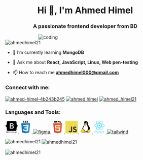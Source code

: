 
<h1 align="center">Hi 👋, I'm Ahmed Himel</h1>
<h3 align="center">A passionate frontend developer from BD</h3>

<img align="right" alt="coding" width="400" src="https://media.tenor.com/vim4TWKwY5MAAAAd/discord-hacking.gif">

<p align="left"> <img src="https://komarev.com/ghpvc/?username=ahmedhimel21&label=Profile%20views&color=0e75b6&style=flat" alt="ahmedhimel21" /> </p>

- 🌱 I’m currently learning **MongoDB**

- 💬 Ask me about **React, JavaScript, Linux, Web pen-testing**

- 📫 How to reach me **ahmedhimel000@gmail.com**

<h3 align="left">Connect with me:</h3>
<p align="left">
<a href="https://linkedin.com/in/ahmed-himel-4b243b245" target="blank"><img align="center" src="https://raw.githubusercontent.com/rahuldkjain/github-profile-readme-generator/master/src/images/icons/Social/linked-in-alt.svg" alt="ahmed-himel-4b243b245" height="30" width="40" /></a>
<a href="https://www.facebook.com/profile.php?id=100073987913249" target="blank"><img align="center" src="https://raw.githubusercontent.com/rahuldkjain/github-profile-readme-generator/master/src/images/icons/Social/facebook.svg" alt="ahmed himel" height="30" width="40" /></a>
<a href="https://instagram.com/ahmed_himel21" target="blank"><img align="center" src="https://raw.githubusercontent.com/rahuldkjain/github-profile-readme-generator/master/src/images/icons/Social/instagram.svg" alt="ahmed_himel21" height="30" width="40" /></a>
</p>

<h3 align="left">Languages and Tools:</h3>
<p align="left"> <a href="https://getbootstrap.com" target="_blank" rel="noreferrer"> <img src="https://raw.githubusercontent.com/devicons/devicon/master/icons/bootstrap/bootstrap-plain-wordmark.svg" alt="bootstrap" width="40" height="40"/> </a> <a href="https://www.w3schools.com/css/" target="_blank" rel="noreferrer"> <img src="https://raw.githubusercontent.com/devicons/devicon/master/icons/css3/css3-original-wordmark.svg" alt="css3" width="40" height="40"/> </a> <a href="https://www.figma.com/" target="_blank" rel="noreferrer"> <img src="https://www.vectorlogo.zone/logos/figma/figma-icon.svg" alt="figma" width="40" height="40"/> </a> <a href="https://www.w3.org/html/" target="_blank" rel="noreferrer"> <img src="https://raw.githubusercontent.com/devicons/devicon/master/icons/html5/html5-original-wordmark.svg" alt="html5" width="40" height="40"/> </a> <a href="https://developer.mozilla.org/en-US/docs/Web/JavaScript" target="_blank" rel="noreferrer"> <img src="https://raw.githubusercontent.com/devicons/devicon/master/icons/javascript/javascript-original.svg" alt="javascript" width="40" height="40"/> </a> <a href="https://www.linux.org/" target="_blank" rel="noreferrer"> <img src="https://raw.githubusercontent.com/devicons/devicon/master/icons/linux/linux-original.svg" alt="linux" width="40" height="40"/> </a> <a href="https://reactjs.org/" target="_blank" rel="noreferrer"> <img src="https://raw.githubusercontent.com/devicons/devicon/master/icons/react/react-original-wordmark.svg" alt="react" width="40" height="40"/> </a> <a href="https://tailwindcss.com/" target="_blank" rel="noreferrer"> <img src="https://www.vectorlogo.zone/logos/tailwindcss/tailwindcss-icon.svg" alt="tailwind" width="40" height="40"/> </a> </p>

<p><img align="left" src="https://github-readme-stats.vercel.app/api/top-langs?username=ahmedhimel21&show_icons=true&locale=en&layout=compact" alt="ahmedhimel21" /></p>

<p>&nbsp;<img align="center" src="https://github-readme-stats.vercel.app/api?username=ahmedhimel21&show_icons=true&locale=en" alt="ahmedhimel21" /></p>

<p><img align="center" src="https://github-readme-streak-stats.herokuapp.com/?user=ahmedhimel21&" alt="ahmedhimel21" /></p>


